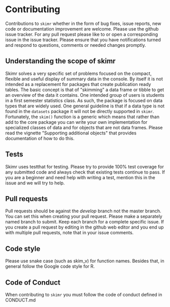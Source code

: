 # Contributing

Contributions to `skimr` whether in the form of bug fixes, issue reports, new code or documentation improvement
are welcome.  Please use the github issue tracker. For any pull request please like to or open a corresponding issue 
in the issue tracker.   Please ensure that you have notifications turned and respond to questions, comments or 
needed changes promptly.

## Understanding the scope of skimr

Skimr solves a very specific set of problems focused on the compact, flexible and useful display of summary data
in the console.  By itself it is not intended as a replacement for packages that create publication ready tables.
The basic concept is that of "skimming" a data frame or tibble to get an overview of the data it contains. One
intended group of users is students in a first semester statistics class.  As such, the package is focused on 
data types that are widely used.   One general guideline is that if a data type is not 
found in the `datasets` package it will not be directly supported in `skimr`.
Fortunately, the `skim()` function is a generic which means that rather than
add to the core package you can write your own implementation for specialized classes of data and for objects 
that are not data frames.  Please read the vignette "Supporting additional objects" that provides documentation
of how to do this. 

##  Tests

Skimr uses testthat for testing. Please try to provide 100% test coverage for any submitted code and always check 
that existing tests continue to pass.  If you are a beginner and need help with writing a test, mention this
in the issue and we will try to help.

## Pull requests

Pull requests should be against the _develop_ branch not the master branch.  You can set this when creating 
your pull request.   Please make a separately named branch to submit.  Keep each branch for a complete specific
issue.  If you create a pull request by editing in the github web editor and you end up with multiple pull
requests, note that in your issue comments.

## Code style

Please use snake case (such as skim_v)  for function names.  Besides that, in general follow the Google code 
style for R.



## Code of Conduct

When contributing to `skimr` you must follow the code of conduct defined in CONDUCT.md

